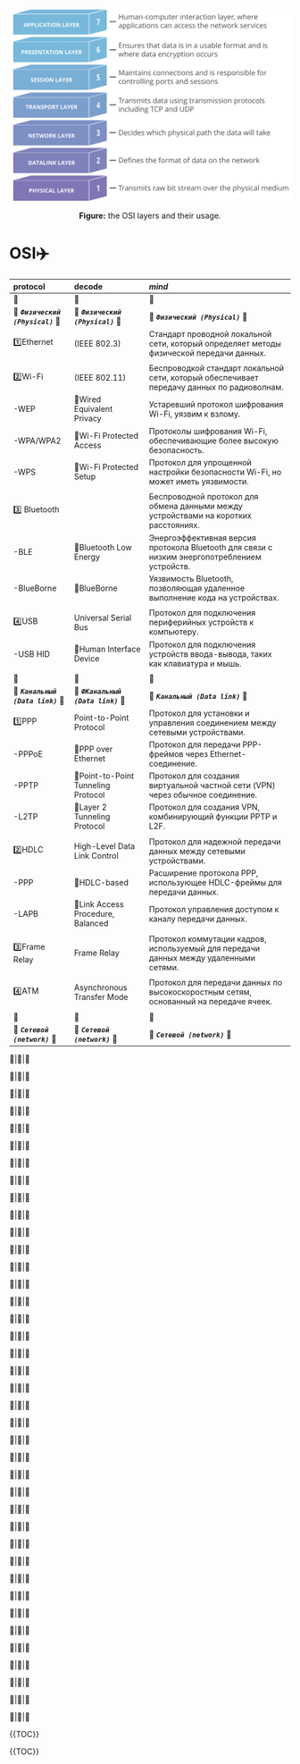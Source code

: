 <div align="center">
<img src="osi.svg">
<p><strong>Figure:</strong> the OSI layers and their usage.</p>
</div>

# OSI✈️
|  **protocol**                        | **decode**                           |***mind***                            |
| :---------------------------------- | :----------------------------------| :----------------------------------|
|🚀 | 🚀 | 🚀|   
| 🚀 ***`Физический (Physical)`*** 🚀 | 🚀 ***`Физический (Physical)`*** 🚀  | 🚀 ***`Физический (Physical)`*** 🚀 |
|1️⃣Ethernet   |(IEEE 802.3)                |Стандарт проводной локальной сети, который определяет методы физической передачи данных.    | 
| |                                                                                   
|2️⃣Wi-Fi      |(IEEE 802.11)               | Беспроводкой стандарт локальной сети, который обеспечивает передачу данных по радиоволнам. |
-WEP          |📌Wired Equivalent Privacy  |Устаревший протокол шифрования Wi-Fi, уязвим к взлому.                                      |
-WPA/WPA2     |📌Wi-Fi Protected Access    |Протоколы шифрования Wi-Fi, обеспечивающие более высокую безопасность.
-WPS          |📌Wi-Fi Protected Setup     |Протокол для упрощенной настройки безопасности Wi-Fi, но может иметь уязвимости.
| |
3️⃣	Bluetooth  ||Беспроводной протокол для обмена данными между устройствами на коротких расстояниях.|
-BLE          |📌Bluetooth Low Energy      |Энергоэффективная версия протокола Bluetooth для связи с низким энергопотреблением устройств.
-BlueBorne    |📌BlueBorne                 |Уязвимость Bluetooth, позволяющая удаленное выполнение кода на устройствах.
| |
4️⃣USB         |Universal Serial Bus        |Протокол для подключения периферийных устройств к компьютеру.
-USB HID      |📌Human Interface Device     |Протокол для подключения устройств ввода-вывода, таких как клавиатура и мышь.
| |
|🚀 | 🚀 | 🚀|   
| 🚀 ***`Канальный (Data link)`*** 🚀 | 🚀 ***`ФКанальный (Data link)`*** 🚀  | 🚀 ***`Канальный (Data link)`*** 🚀 |
|1️⃣PPP                                |Point-to-Point Protocol                 |Протокол для установки и управления соединением между сетевыми устройствами.
-PPPoE|📌PPP over Ethernet|Протокол для передачи PPP-фреймов через Ethernet-соединение.
-PPTP|📌Point-to-Point Tunneling Protocol|Протокол для создания виртуальной частной сети (VPN) через обычное соединение.
-L2TP|📌Layer 2 Tunneling Protocol|Протокол для создания VPN, комбинирующий функции PPTP и L2F.
| |
2️⃣HDLC|	High-Level Data Link Control |Протокол для надежной передачи данных между сетевыми устройствами.
-PPP|📌HDLC-based|Расширение протокола PPP, использующее HDLC-фреймы для передачи данных.
-LAPB|📌Link Access Procedure, Balanced|Протокол управления доступом к каналу передачи данных.
| |
3️⃣Frame Relay|Frame Relay|Протокол коммутации кадров, используемый для передачи данных между удаленными сетями.
| |
4️⃣ATM|	Asynchronous Transfer Mode |Протокол для передачи данных по высокоскоростным сетям, основанный на передаче ячеек.
| |
|🚀 | 🚀 | 🚀|   
| 🚀 ***`Сетевой (network)`*** 🚀 | 🚀 ***`Сетевой (network)`*** 🚀  | 🚀 ***`Сетевой (network)`*** 🚀 |
  
 🥷|🥷|🥷 
  
 🥷|🥷|🥷 
  
 🥷|🥷|🥷 
  
 🥷|🥷|🥷 
  
 🥷|🥷|🥷 
  
 🥷|🥷|🥷 
  
 🥷|🥷|🥷 
  
 🥷|🥷|🥷 
  
 🥷|🥷|🥷 
  
 🥷|🥷|🥷 
  
 🥷|🥷|🥷 
  
 🥷|🥷|🥷 
  
 🥷|🥷|🥷 
  
 🥷|🥷|🥷 
  
 🥷|🥷|🥷 
  
 🥷|🥷|🥷 
  
 🥷|🥷|🥷 
  
 🥷|🥷|🥷 
  
 🥷|🥷|🥷 
  
 🥷|🥷|🥷 
  
 🥷|🥷|🥷 
  
 🥷|🥷|🥷 
  
 🥷|🥷|🥷 
  
 🥷|🥷|🥷 
  
 🥷|🥷|🥷 
  
 🥷|🥷|🥷 
  
 🥷|🥷|🥷 
  
 🥷|🥷|🥷 
  
 🥷|🥷|🥷 
  
 🥷|🥷|🥷 
  
 🥷|🥷|🥷 
  
 🥷|🥷|🥷
  
 🥷|🥷|🥷 
  
 🥷|🥷|🥷 
  
 🥷|🥷|🥷 
  
 🥷|🥷|🥷 
  
 🥷|🥷|🥷 
  
 🥷|🥷|🥷 
  
 🥷|🥷|🥷 
 
{{TOC}}

{{TOC}} 
